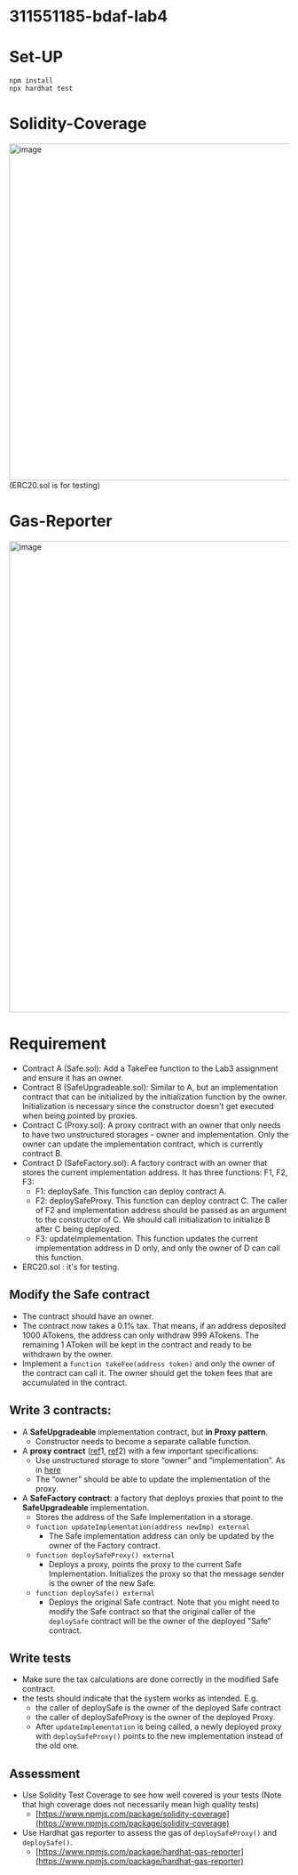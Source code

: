# 311551185-bdaf-lab4

# Set-UP
```
npm install
npx hardhat test
```

# Solidity-Coverage
<img width="606" alt="image" src="https://user-images.githubusercontent.com/87699256/229296508-db6ce226-3418-40aa-a01b-7bff1958f131.png">
(ERC20.sol is for testing)

# Gas-Reporter
<img width="848" alt="image" src="https://user-images.githubusercontent.com/87699256/229296447-94860d5f-263e-46dc-a1ce-23d782c76692.png">



# Requirement
- Contract A (Safe.sol): Add a TakeFee function to the Lab3 assignment and ensure it has an owner.
- Contract B (SafeUpgradeable.sol): Similar to A, but an implementation contract that can be initialized by the initialization function by the owner. Initialization is necessary since the constructor doesn't get executed when being pointed by proxies.
- Contract C (Proxy.sol): A proxy contract with an owner that only needs to have two unstructured storages - owner and implementation. Only the owner can update the implementation contract, which is currently contract B.
- Contract D (SafeFactory.sol): A factory contract with an owner that stores the current implementation address. It has three functions: F1, F2, F3:
    - F1: deploySafe. This function can deploy contract A.
    - F2: deploySafeProxy. This function can deploy contract C. The caller of F2 and implementation address should be passed as an argument to the constructor of C. We should call initialization to initialize B after C being deployed.
    - F3: updateImplementation. This function updates the current implementation address in D only, and only the owner of D can call this function.
- ERC20.sol : it's for testing.
## Modify the Safe contract
- The contract should have an owner.
- The contract now takes a 0.1% tax. That means, if an address deposited 1000 ATokens, the address can only withdraw 999 ATokens. The remaining 1 AToken will be kept in the contract and ready to be withdrawn by the owner.
- Implement a `function takeFee(address token)` and only the owner of the contract can call it. The owner should get the token fees that are accumulated in the contract.

## Write 3 contracts:

- A **SafeUpgradeable** implementation contract, but **in Proxy pattern**.
    - Constructor needs to become a separate callable function.
- A **proxy contract** ([ref](https://fravoll.github.io/solidity-patterns/proxy_delegate.html)1, [ref](https://solidity-by-example.org/app/upgradeable-proxy/)2) with a few important specifications:
    - Use unstructured storage to store “owner” and “implementation”. As in [here](https://blog.openzeppelin.com/upgradeability-using-unstructured-storage/)
    - The “owner” should be able to update the implementation of the proxy.
- A **SafeFactory contract**: a factory that deploys proxies that point to the **SafeUpgradeable** implementation.
    - Stores the address of the Safe Implementation in a storage.
    - `function updateImplementation(address newImp) external`
        - The Safe implementation address can only be updated by the owner of the Factory contract.
    - `function deploySafeProxy() external`
        - Deploys a proxy, points the proxy to the current Safe Implementation. Initializes the proxy so that the message sender is the owner of the new Safe.
    - `function deploySafe() external`
        - Deploys the original Safe contract. Note that you might need to modify the Safe contract so that the original caller of the `deploySafe` contract will be the owner of the deployed "Safe” contract.

## Write tests

- Make sure the tax calculations are done correctly in the modified Safe contract.
- the tests should indicate that the system works as intended. E.g.
    - the caller of deploySafe is the owner of the deployed Safe contract
    - the caller of deploySafeProxy is the owner of the deployed Proxy.
    - After `updateImplementation` is being called, a newly deployed proxy with `deploySafeProxy()` points to the new implementation instead of the old one.

## Assessment

- Use Solidity Test Coverage to see how well covered is your tests (Note that high coverage does not necessarily mean high quality tests)
    - [https://www.npmjs.com/package/solidity-coverage](https://www.npmjs.com/package/solidity-coverage)
- Use Hardhat gas reporter to assess the gas of `deploySafeProxy()` and `deploySafe()`.
    - [https://www.npmjs.com/package/hardhat-gas-reporter](https://www.npmjs.com/package/hardhat-gas-reporter)

##
